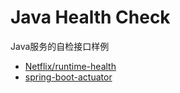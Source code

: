 # Java Health Check

Java服务的自检接口样例

- [Netflix/runtime-health](https://github.com/Netflix/runtime-health)
- [spring-boot-actuator](https://github.com/spring-projects/spring-boot)